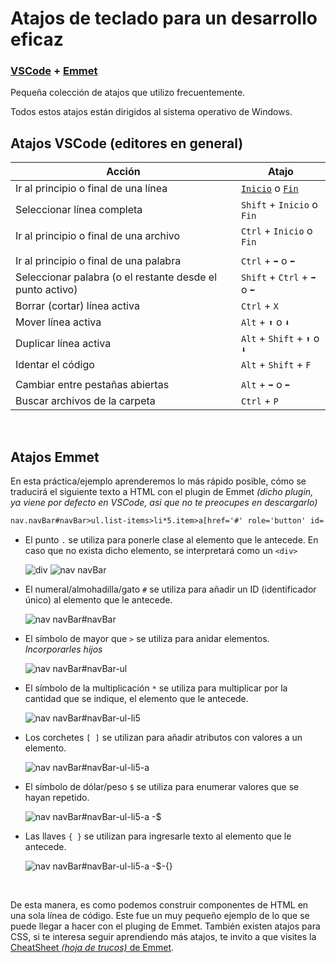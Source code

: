 # Atajos de teclado para un desarrollo eficaz

### [VSCode]() + [Emmet]()

Pequeña colección de atajos que utilizo frecuentemente.

Todos estos atajos están dirigidos al sistema operativo de Windows.

## Atajos VSCode (editores en general)
|        Acción                                                 |       Atajo                       |
| ------                                                        |    ---                            |
| Ir al principio o final de una línea                          |     [`Inicio`](https://github.com/MrRedu/atajos-teclado/blob/main/images/inicio-fin.png) o [`Fin`](https://github.com/MrRedu/atajos-teclado/blob/main/images/inicio-fin.png)|
| Seleccionar línea completa                                    |      `Shift` + `Inicio` o `Fin`   |
| Ir al principio o final de una archivo                        |      `Ctrl` + `Inicio` o `Fin`    |
| | | 
| Ir al principio o final de una palabra                        |      `Ctrl` + `➡` o `⬅`          |
| Seleccionar palabra (o el restante desde el punto activo)     |   `Shift` + `Ctrl` + `➡` o `⬅`   |
| Borrar (cortar) línea activa                                  |        `Ctrl` + `X`               |
| Mover línea activa                                            |        `Alt` + `⬆` o `⬇`          |
| Duplicar línea activa                                         |    `Alt` + `Shift` + `⬆` o `⬇`    |
| Identar el código                                             |       `Alt` + `Shift` + `F`       |
| | |
| Cambiar entre pestañas abiertas                               |        `Alt` + `➡` o `⬅`         |
| Buscar archivos de la carpeta                                 |        `Ctrl` + `P`               |

<br>

## Atajos Emmet

En esta práctica/ejemplo aprenderemos lo más rápido posible, cómo se traducirá el siguiente texto a HTML con el plugin de Emmet *(dicho plugin, ya viene por defecto en VSCode, asi que no te preocupes en descargarlo)*

```html
nav.navBar#navBar>ul.list-items>li*5.item>a[href='#' role='button' id='button-$']{Text $}
```

- El punto `.` se utiliza para ponerle clase al elemento que le antecede. En caso que no exista dicho elemento, se interpretará como un `<div>`

  ![div](https://github.com/MrRedu/atajos-teclado/assets/73679190/9c77ab41-27ab-447f-8e14-79b2ff08006b)
  ![nav navBar](https://github.com/MrRedu/atajos-teclado/assets/73679190/9c1b43b2-83aa-4a57-97bd-f8af1012256b)

- El numeral/almohadilla/gato `#` se utiliza para añadir un ID (identificador único) al elemento que le antecede.

  ![nav navBar#navBar](https://github.com/MrRedu/atajos-teclado/assets/73679190/137a4ae9-1c00-4621-b208-3bb502c7e298)
  
- El símbolo de mayor que `>` se utiliza para anidar elementos. *Incorporarles hijos*

  ![nav navBar#navBar-ul](https://github.com/MrRedu/atajos-teclado/assets/73679190/d190a3fc-92ab-4d9e-bc40-d0e9f1e921ab)
  
- El símbolo de la multiplicación `*` se utiliza para multiplicar por la cantidad que se indique, el elemento que le antecede.

  ![nav navBar#navBar-ul-li5](https://github.com/MrRedu/atajos-teclado/assets/73679190/c87ce811-482e-441a-a50e-f4017c29a2c5)

- Los corchetes `[ ]` se utilizan para añadir atributos con valores a un elemento.

  ![nav navBar#navBar-ul-li5-a](https://github.com/MrRedu/atajos-teclado/assets/73679190/0d5f6147-9db4-4024-b974-d7abb27d6d06)
  
- El símbolo de dólar/peso `$` se utiliza para enumerar valores que se hayan repetido.

  ![nav navBar#navBar-ul-li5-a -$](https://github.com/MrRedu/atajos-teclado/assets/73679190/5c67fcc5-cbcc-4ae4-a527-04a77a483d3d)

- Las llaves `{ }` se utilizan para ingresarle texto al elemento que le antecede.

  ![nav navBar#navBar-ul-li5-a -$-{}](https://github.com/MrRedu/atajos-teclado/assets/73679190/3bdfea9a-a277-4e8e-9f8d-eb902aa6aea9)

<br>

De esta manera, es como podemos construir componentes de HTML en una sola línea de código.
Este fue un muy pequeño ejemplo de lo que se puede llegar a hacer con el pluging de Emmet.
También existen atajos para CSS, si te interesa seguir aprendiendo más atajos, te invito a que visites la [CheatSheet *(hoja de trucos)* de Emmet](https://docs.emmet.io/cheat-sheet/).

